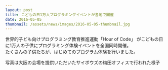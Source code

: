 ```yaml
---
layout: post
title: こどもの日1万人プログラミングイベントが各地で開催
date: 2016-05-05
thumbnail: /assets/news/images/2016-05-05-thumbnail.jpg
---
```

世界的子ども向けプログラミング教育推進運動「Hour of Code」 がこどもの日に1万人の子供にプログラミング体験イベントを全国同時開催。  
たくさんの子供たちが、はじめてのプログラム体験を行いました。  

写真は大阪の会場を提供いただいたサイボウズの梅田オフィスで行われた様子  
